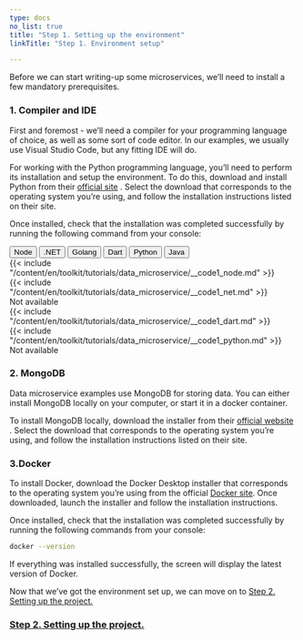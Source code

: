 ```yaml
---
type: docs
no_list: true
title: "Step 1. Setting up the environment"
linkTitle: "Step 1. Environment setup"

---
```


Before we can start writing-up some microservices, we’ll need to install a few mandatory prerequisites.

### 1. Compiler and IDE

First and foremost - we’ll need a compiler for your programming language of choice, as well as some sort of code editor. In our examples, we usually use Visual Studio Code, but any fitting IDE will do.

For working with the Python programming language, you’ll need to perform its installation and setup the environment. To do this, download and install Python from their [official site](https://www.python.org/downloads/) . Select the download that corresponds to the operating system you’re using, and follow the installation instructions listed on their site.

Once installed, check that the installation was completed successfully by running the following command from your console:

<div class="content-tab-selector">
	<div class="btn-group tab-selector-btn-group" role="group" aria-label="Language selector">
	  <button type="button" class="btn btn-outline-secondary lang-select-btn">Node</button>
	  <button type="button" class="btn btn-outline-secondary lang-select-btn">.NET</button>
	  <button type="button" class="btn btn-outline-secondary lang-select-btn">Golang</button>
	  <button type="button" class="btn btn-outline-secondary lang-select-btn">Dart</button>
	  <button type="button" class="btn btn-outline-secondary lang-select-btn">Python</button>
	  <button type="button" class="btn btn-outline-secondary lang-select-btn">Java</button>
	</div>

<div class="content-tab-section">
  {{< include "/content/en/toolkit/tutorials/data_microservice/__code1_node.md" >}}  
</div>

<div class="content-tab-section">
  {{< include "/content/en/toolkit/tutorials/data_microservice/__code1_net.md" >}}    
</div>

<div class="content-tab-section">
  Not available  
</div>

<div class="content-tab-section">
  {{< include "/content/en/toolkit/tutorials/data_microservice/__code1_dart.md" >}}    
</div>

<div class="content-tab-section">
  {{< include "/content/en/toolkit/tutorials/data_microservice/__code1_python.md" >}}
</div>

<div class="content-tab-section">
  Not available  
</div>

</div>


### 2. MongoDB
Data microservice examples use MongoDB for storing data. You can either install MongoDB locally on your computer, or start it in a docker container.

To install MongoDB locally, download the installer from their [official website](https://www.mongodb.org/downloads) . Select the download that corresponds to the operating system you’re using, and follow the installation instructions listed on their site.

### 3.Docker
To install Docker, download the Docker Desktop installer that corresponds to the operating system you’re using from the official [Docker site](https://www.docker.com/get-started). Once downloaded, launch the installer and follow the installation instructions.

Once installed, check that the installation was completed successfully by running the following commands from your console:

```bash
docker --version
```

If everything was installed successfully, the screen will display the latest version of Docker.

Now that we’ve got the environment set up, we can move on to [Step 2. Setting up the project.](../step1)

<span class="hide-title-link">

### [Step 2. Setting up the project.](../step1)

</span>

